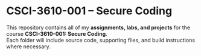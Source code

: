 # CSCI-3610-001 – Secure Coding  

This repository contains all of my **assignments, labs, and projects** for the course **CSCI-3610-001: Secure Coding**.  
Each folder will include source code, supporting files, and build instructions where necessary.  
